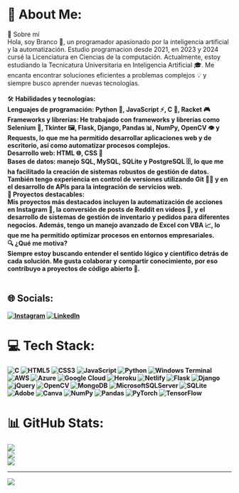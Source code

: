 # 💫 About Me:
🌟 Sobre mí<br>Hola, soy Branco 👋, un programador apasionado por la inteligencia artificial y la automatización. Estudio programacion desde 2021, en 2023 y 2024 cursé la Licenciatura en Ciencias de la computación. Actualmente, estoy estudiando la Tecnicatura Universitaria en Inteligencia Artificial 🎓. Me encanta encontrar soluciones eficientes a problemas complejos 💡 y siempre busco aprender nuevas tecnologías.<br><br>🛠️ <b>Habilidades y tecnologías:<b><br>Lenguajes de programación: Python 🐍, JavaScript ⚡, C 🔧, Racket 🎮<br>Frameworks y librerías: He trabajado con frameworks y librerías como Selenium 🤖, Tkinter 🖼️, Flask, Django, Pandas 📊, NumPy, OpenCV 👁️ y Requests, lo que me ha permitido desarrollar aplicaciones web y de escritorio, así como automatizar procesos complejos.<br>Desarrollo web: HTML 🌐, CSS 🎨<br>Bases de datos: manejo SQL, MySQL, SQLite y PostgreSQL 🗄️, lo que me ha facilitado la creación de sistemas robustos de gestión de datos. También tengo experiencia en control de versiones utilizando Git 🧑‍💻 y en el desarrollo de APIs para la integración de servicios web.<br>🚀 Proyectos destacables:<br>Mis proyectos más destacados incluyen la automatización de acciones en Instagram 📱, la conversión de posts de Reddit en videos 🎥, y el desarrollo de sistemas de gestión de inventario y pedidos para diferentes negocios. Además, tengo un manejo avanzado de Excel con VBA 📈, lo que me ha permitido optimizar procesos en entornos empresariales.<br>🔍 ¿Qué me motiva?<br>Siempre estoy buscando entender el sentido lógico y científico detrás de cada solución. Me gusta colaborar y compartir conocimiento, por eso contribuyo a proyectos de código abierto 👐.<br><br>


## 🌐 Socials:
[![Instagram](https://img.shields.io/badge/Instagram-%23E4405F.svg?logo=Instagram&logoColor=white)](https://instagram.com/brancorc) [![LinkedIn](https://img.shields.io/badge/LinkedIn-%230077B5.svg?logo=linkedin&logoColor=white)](https://www.linkedin.com/in/branco-blunda-830449328/) 

# 💻 Tech Stack:
![C](https://img.shields.io/badge/c-%2300599C.svg?style=for-the-badge&logo=c&logoColor=white) ![HTML5](https://img.shields.io/badge/html5-%23E34F26.svg?style=for-the-badge&logo=html5&logoColor=white) ![CSS3](https://img.shields.io/badge/css3-%231572B6.svg?style=for-the-badge&logo=css3&logoColor=white) ![JavaScript](https://img.shields.io/badge/javascript-%23323330.svg?style=for-the-badge&logo=javascript&logoColor=%23F7DF1E) ![Python](https://img.shields.io/badge/python-3670A0?style=for-the-badge&logo=python&logoColor=ffdd54) ![Windows Terminal](https://img.shields.io/badge/Windows%20Terminal-%234D4D4D.svg?style=for-the-badge&logo=windows-terminal&logoColor=white) ![AWS](https://img.shields.io/badge/AWS-%23FF9900.svg?style=for-the-badge&logo=amazon-aws&logoColor=white) ![Azure](https://img.shields.io/badge/azure-%230072C6.svg?style=for-the-badge&logo=microsoftazure&logoColor=white) ![Google Cloud](https://img.shields.io/badge/GoogleCloud-%234285F4.svg?style=for-the-badge&logo=google-cloud&logoColor=white) ![Heroku](https://img.shields.io/badge/heroku-%23430098.svg?style=for-the-badge&logo=heroku&logoColor=white) ![Netlify](https://img.shields.io/badge/netlify-%23000000.svg?style=for-the-badge&logo=netlify&logoColor=#00C7B7) ![Flask](https://img.shields.io/badge/flask-%23000.svg?style=for-the-badge&logo=flask&logoColor=white) ![Django](https://img.shields.io/badge/django-%23092E20.svg?style=for-the-badge&logo=django&logoColor=white) ![jQuery](https://img.shields.io/badge/jquery-%230769AD.svg?style=for-the-badge&logo=jquery&logoColor=white) ![OpenCV](https://img.shields.io/badge/opencv-%23white.svg?style=for-the-badge&logo=opencv&logoColor=white) ![MongoDB](https://img.shields.io/badge/MongoDB-%234ea94b.svg?style=for-the-badge&logo=mongodb&logoColor=white) ![MicrosoftSQLServer](https://img.shields.io/badge/Microsoft%20SQL%20Server-CC2927?style=for-the-badge&logo=microsoft%20sql%20server&logoColor=white) ![SQLite](https://img.shields.io/badge/sqlite-%2307405e.svg?style=for-the-badge&logo=sqlite&logoColor=white) ![Adobe](https://img.shields.io/badge/adobe-%23FF0000.svg?style=for-the-badge&logo=adobe&logoColor=white) ![Canva](https://img.shields.io/badge/Canva-%2300C4CC.svg?style=for-the-badge&logo=Canva&logoColor=white) ![NumPy](https://img.shields.io/badge/numpy-%23013243.svg?style=for-the-badge&logo=numpy&logoColor=white) ![Pandas](https://img.shields.io/badge/pandas-%23150458.svg?style=for-the-badge&logo=pandas&logoColor=white) ![PyTorch](https://img.shields.io/badge/PyTorch-%23EE4C2C.svg?style=for-the-badge&logo=PyTorch&logoColor=white) ![TensorFlow](https://img.shields.io/badge/TensorFlow-%23FF6F00.svg?style=for-the-badge&logo=TensorFlow&logoColor=white)
# 📊 GitHub Stats:
![](https://github-readme-stats.vercel.app/api?username=brancorc&theme=darcula&hide_border=false&include_all_commits=false&count_private=false)<br/>
![](https://github-readme-streak-stats.herokuapp.com/?user=brancorc&theme=darcula&hide_border=false)<br/>
![](https://github-readme-stats.vercel.app/api/top-langs/?username=brancorc&theme=darcula&hide_border=false&include_all_commits=false&count_private=false&layout=compact)

---
[![](https://visitcount.itsvg.in/api?id=brancorc&icon=0&color=0)](https://visitcount.itsvg.in)

<!-- Proudly created with GPRM ( https://gprm.itsvg.in ) -->
